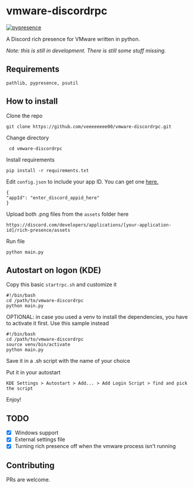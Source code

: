 
# vmware-discordrpc
[![pypresence](https://img.shields.io/badge/using-pypresence-00bb88.svg?style=for-the-badge&logo=discord&logoWidth=20)](https://github.com/qwertyquerty/pypresence)

A Discord rich presence for VMware written in python.

*Note: this is still in development. There is still some stuff missing.*
## Requirements

    pathlib, pypresence, psutil

## How to install
Clone the repo	

    git clone https://github.com/veeeeeeee00/vmware-discordrpc.git

  Change directory

     cd vmware-discordrpc

Install requirements

    pip install -r requirements.txt

Edit  `config.json` to include your app ID. You can get one [here.](https://discord.com/developers/)

    {
    "appId": "enter_discord_appid_here"
    }

Upload both .png files from the `assets` folder here

    https://discord.com/developers/applications/[your-application-id]/rich-presence/assets

Run file

    python main.py



## Autostart on logon (KDE)

Copy this basic `startrpc.sh` and customize it

    #!/bin/bash
    cd /path/to/vmware-discordrpc
    python main.py

OPTIONAL: in case you used a venv to install the dependencies, you have to activate it first. Use this sample instead

    #!/bin/bash
    cd /path/to/vmware-discordrpc
    source venv/bin/activate
    python main.py

Save it in a .sh script with the name of your choice

Put it in your autostart

    KDE Settings > Autostart > Add... > Add Login Script > find and pick the script

Enjoy!

## TODO

 - [x] Windows support
 - [x] External settings file
 - [x] Turning rich presence off when the vmware process isn't running
 ## Contributing
 PRs are welcome.

